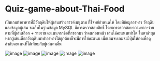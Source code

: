 # Quiz-game-about-Thai-Food

เป็นเกมทำอาหารที่มีวัตถุดิบให้ผู้เล่นสร้างสรรค์เมนูตาม
ที่โจทย์กำหนดให้ โดยมีข้อมูลอาหาร วัตถุดิบ และข้อมูลผู้เล่น จะเก็บในฐานข้อมูล MySQL มีการตรวจสอบสิทธิ์ โดยการตรวจสอบความยาก-ง่าย
ตามที่ผู้เล่นเลือก + รายงานคะแนนจากชื่อที่กรอกมา ว่าคนก่อนหน้า เล่นได้คะแนนเท่าใด ในตาล่าสุด หากผู้เล่นเลือกวัตถุดิบมาทำอาหารได้ถูกต้องก็จะมีการให้คะเเนน 
เมื่อเล่นจบเกมจะมีปุ่มให้กดเพื่อดูลำดับคะแนนที่ได้เทียบกับผู้เล่นคนอื่น

![image](https://github.com/user-attachments/assets/19ade8d1-3a80-430c-bce5-c06fe2c849d6)
![image](https://github.com/user-attachments/assets/5d617c8b-c805-4cdc-adb9-6beb7698e5be)
![image](https://github.com/user-attachments/assets/79308819-00e0-459c-ab40-7acb566fc697)
![image](https://github.com/user-attachments/assets/a669bd84-3502-4dd2-8622-e85983a227da)
![image](https://github.com/user-attachments/assets/b9c02c90-750b-4f8a-9792-571402e81642)





